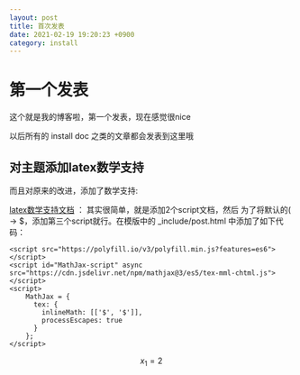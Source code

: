 ```yaml
---
layout: post
title: 首次发表
date: 2021-02-19 19:20:23 +0900
category: install
---
```


# 第一个发表

这个就是我的博客啦，第一个发表，现在感觉很nice

以后所有的 install doc 之类的文章都会发表到这里哦

## 对主题添加latex数学支持

而且对原来的改进，添加了数学支持:

[latex数学支持文档](https://www.jianshu.com/p/aa359b3aef0c) ： 其实很简单，就是添加2个script文档，然后 为了将默认的( -> $，添加第三个script就行。在模版中的 \_include/post.html 中添加了如下代码：

```
<script src="https://polyfill.io/v3/polyfill.min.js?features=es6"></script>
<script id="MathJax-script" async src="https://cdn.jsdelivr.net/npm/mathjax@3/es5/tex-mml-chtml.js"></script>
<script>
    MathJax = {
      tex: {
        inlineMath: [['$', '$']],
        processEscapes: true
      }
    };
</script>
```

$$x_1 = 2$$
